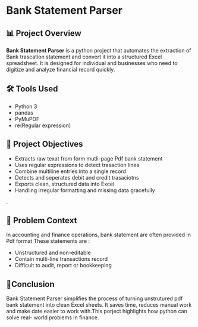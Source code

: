 # Bank Statement Parser


## 📊 Project Overview
**Bank Statement Parser** is a python project that automates the extraction of Bank trascation statement and convert it into a structured Excel spreadsheet.
It is designed for individual and businesses who need to digitize and analyze financial record quickly.


## 🛠️ Tools Used
- Python 3
- pandas
- PyMuPDF
- re(Regular expression)


## 🎯 Project Objectives
- Extracts raw texat from form mutli-page Pdf bank statement
- Uses regular expressions to detect trasaction lines
- Combine multiline entries into a single record
- Detects and seperates debit and credit trasaciotns
- Exports clean, structured data into Excel 
- Handling irregular formatting and  missing data gracefully

.
## 📌 Problem Context
In accounting and finance operations, bank statement are often provided in Pdf format
These statements are :
- Unstructured and non-editable
- Contain multi-line transactions record
- Difficult to audit, report or bookkeeping


## 🧾Conclusion
Bank Statement Parser simplifies the process of turning unstrutured pdf bank statement into clean Excel sheets. It saves time, reduces manual work and make date easier to work with.This porject highlights how python can solve real- world problems in finance.
